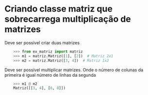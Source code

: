 # Criando classe matriz que sobrecarrega multiplicação de matrizes

Deve ser possível criar duas matrizes

```python
    >>> from ex_matriz import matriz
    >>> m1 = matriz.Matriz([1], [2])  # Matriz 2x1
    >>> m2 = matriz.Matriz([3, 4])  # Matriz 1x2

```

Deve ser possível multiplicar matrizes. Onde o número de colunas da primeira é igual
número de linhas da segunda

```python
    >>> m1 @ m2
    Matriz([[3, 4], [6, 8]])

```